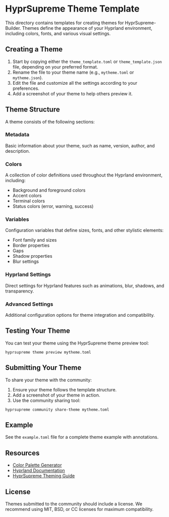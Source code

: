 # HyprSupreme Theme Template

This directory contains templates for creating themes for HyprSupreme-Builder. Themes define the appearance of your Hyprland environment, including colors, fonts, and various visual settings.

## Creating a Theme

1. Start by copying either the `theme_template.toml` or `theme_template.json` file, depending on your preferred format.
2. Rename the file to your theme name (e.g., `mytheme.toml` or `mytheme.json`).
3. Edit the file and customize all the settings according to your preferences.
4. Add a screenshot of your theme to help others preview it.

## Theme Structure

A theme consists of the following sections:

### Metadata
Basic information about your theme, such as name, version, author, and description.

### Colors
A collection of color definitions used throughout the Hyprland environment, including:
- Background and foreground colors
- Accent colors
- Terminal colors
- Status colors (error, warning, success)

### Variables
Configuration variables that define sizes, fonts, and other stylistic elements:
- Font family and sizes
- Border properties
- Gaps
- Shadow properties
- Blur settings

### Hyprland Settings
Direct settings for Hyprland features such as animations, blur, shadows, and transparency.

### Advanced Settings
Additional configuration options for theme integration and compatibility.

## Testing Your Theme

You can test your theme using the HyprSupreme theme preview tool:

```
hyprsupreme theme preview mytheme.toml
```

## Submitting Your Theme

To share your theme with the community:

1. Ensure your theme follows the template structure.
2. Add a screenshot of your theme in action.
3. Use the community sharing tool:

```
hyprsupreme community share-theme mytheme.toml
```

## Example

See the `example.toml` file for a complete theme example with annotations.

## Resources

- [Color Palette Generator](https://coolors.co/)
- [Hyprland Documentation](https://wiki.hyprland.org/)
- [HyprSupreme Theming Guide](https://hyprsupreme.example.com/theming)

## License

Themes submitted to the community should include a license. We recommend using MIT, BSD, or CC licenses for maximum compatibility.
